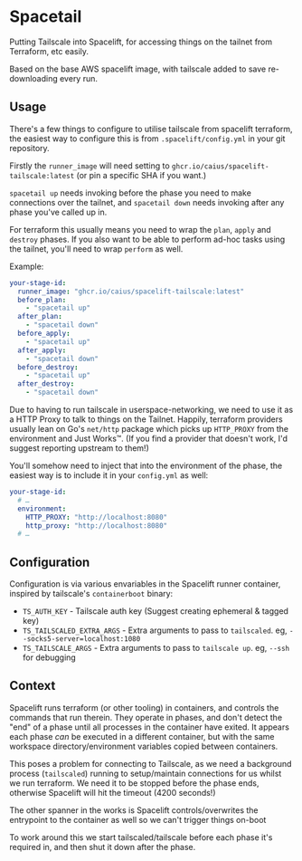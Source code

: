# Spacetail

Putting Tailscale into Spacelift, for accessing things on the tailnet from Terraform, etc easily.

Based on the base AWS spacelift image, with tailscale added to save re-downloading every run.

## Usage

There's a few things to configure to utilise tailscale from spacelift terraform, the easiest way to configure this is from `.spacelift/config.yml` in your git repository.

Firstly the `runner_image` will need setting to `ghcr.io/caius/spacelift-tailscale:latest` (or pin a specific SHA if you want.)

`spacetail up` needs invoking before the phase you need to make connections over the tailnet, and `spacetail down` needs invoking after any phase you've called up in.

For terraform this usually means you need to wrap the `plan`, `apply` and `destroy` phases. If you also want to be able to perform ad-hoc tasks using the tailnet, you'll need to wrap `perform` as well.

Example:

```yaml
your-stage-id:
  runner_image: "ghcr.io/caius/spacelift-tailscale:latest"
  before_plan:
    - "spacetail up"
  after_plan:
    - "spacetail down"
  before_apply:
    - "spacetail up"
  after_apply:
    - "spacetail down"
  before_destroy:
    - "spacetail up"
  after_destroy:
    - "spacetail down"
```

Due to having to run tailscale in userspace-networking, we need to use it as a HTTP Proxy to talk to things on the Tailnet. Happily, terraform providers usually lean on Go's `net/http` package which picks up `HTTP_PROXY` from the environment and Just Works™. (If you find a provider that doesn't work, I'd suggest reporting upstream to them!)

You'll somehow need to inject that into the environment of the phase, the easiest way is to include it in your `config.yml` as well:

```yaml
your-stage-id:
  # …
  environment:
    HTTP_PROXY: "http://localhost:8080"
    http_proxy: "http://localhost:8080"
  # …
```

## Configuration

Configuration is via various envariables in the Spacelift runner container, inspired by tailscale's `containerboot` binary:

- `TS_AUTH_KEY` - Tailscale auth key (Suggest creating ephemeral & tagged key)
- `TS_TAILSCALED_EXTRA_ARGS` - Extra arguments to pass to `tailscaled`. eg, `--socks5-server=localhost:1080`
- `TS_TAILSCALE_ARGS` - Extra arguments to pass to `tailscale up`. eg, `--ssh` for debugging

## Context

Spacelift runs terraform (or other tooling) in containers, and controls the commands that run therein. They operate in phases, and don't detect the "end" of a phase until all processes in the container have exited. It appears each phase _can_ be executed in a different container, but with the same workspace directory/environment variables copied between containers.

This poses a problem for connecting to Tailscale, as we need a background process (`tailscaled`) running to setup/maintain connections for us whilst we run terraform. We need it to be stopped before the phase ends, otherwise Spacelift will hit the timeout (4200 seconds!)

The other spanner in the works is Spacelift controls/overwrites the entrypoint to the container as well so we can't trigger things on-boot

To work around this we start tailscaled/tailscale before each phase it's required in, and then shut it down after the phase.
